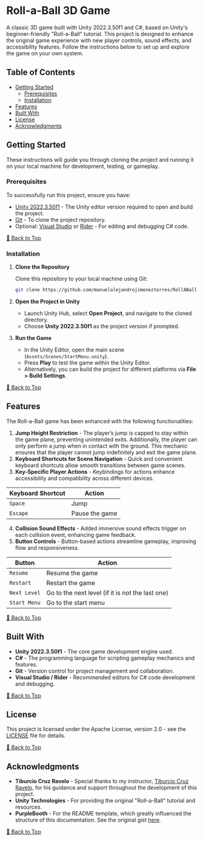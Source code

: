 # Roll-a-Ball 3D Game

A classic 3D game built with Unity 2022.3.50f1 and C#, based on Unity's beginner-friendly "Roll-a-Ball" tutorial. This project is designed to enhance the original game experience with new player controls, sound effects, and accessibility features. Follow the instructions below to set up and explore the game on your own system.

## Table of Contents

- [Getting Started](#getting-started)
  - [Prerequisites](#prerequisites)
  - [Installation](#installation)
- [Features](#features)
- [Built With](#built-with)
- [License](#license)
- [Acknowledgments](#acknowledgments)

## Getting Started

These instructions will guide you through cloning the project and running it on your local machine for development, testing, or gameplay.

### Prerequisites

To successfully run this project, ensure you have:

- [Unity 2022.3.50f1](https://unity.com/releases/2022-lts) - The Unity editor version required to open and build the project.
- [Git](https://git-scm.com/downloads) - To clone the project repository.
- Optional: [Visual Studio](https://visualstudio.microsoft.com/) or [Rider](https://www.jetbrains.com/rider/) - For editing and debugging C# code.

[🔼 Back to Top](#table-of-contents)

### Installation

1. **Clone the Repository**

   Clone this repository to your local machine using Git:

   ```bash
   git clone https://github.com/manuelalejandrojimeneztorres/RollABall.git
   ```

2. **Open the Project in Unity**

   - Launch Unity Hub, select **Open Project**, and navigate to the cloned directory.
   - Choose **Unity 2022.3.50f1** as the project version if prompted.

3. **Run the Game**

   - In the Unity Editor, open the main scene (`Assets/Scenes/StartMenu.unity`).
   - Press **Play** to test the game within the Unity Editor.
   - Alternatively, you can build the project for different platforms via **File > Build Settings**.

[🔼 Back to Top](#table-of-contents)

## Features

The Roll-a-Ball game has been enhanced with the following functionalities:

1. **Jump Height Restriction** - The player’s jump is capped to stay within the game plane, preventing unintended exits. Additionally, the player can only perform a jump when in contact with the ground. This mechanic ensures that the player cannot jump indefinitely and exit the game plane.
2. **Keyboard Shortcuts for Scene Navigation** - Quick and convenient keyboard shortcuts allow smooth transitions between game scenes.
3. **Key-Specific Player Actions** - Keybindings for actions enhance accessibility and compatibility across different devices.

| Keyboard Shortcut | Action         |
| ----------------- | -------------- |
| `Space`           | Jump           |
| `Escape`          | Pause the game |

4. **Collision Sound Effects** - Added immersive sound effects trigger on each collision event, enhancing game feedback.
5. **Button Controls** - Button-based actions streamline gameplay, improving flow and responsiveness.

| Button       | Action                                           |
| ------------ | ------------------------------------------------ |
| `Resume`     | Resume the game                                  |
| `Restart`    | Restart the game                                 |
| `Next Level` | Go to the next level (if it is not the last one) |
| `Start Menu` | Go to the start menu                             |

[🔼 Back to Top](#table-of-contents)

## Built With

- **Unity 2022.3.50f1** - The core game development engine used.
- **C#** - The programming language for scripting gameplay mechanics and features.
- **Git** - Version control for project management and collaboration.
- **Visual Studio / Rider** - Recommended editors for C# code development and debugging.

[🔼 Back to Top](#table-of-contents)

## License

This project is licensed under the Apache License, version 2.0 - see the [LICENSE](LICENSE) file for details.

[🔼 Back to Top](#table-of-contents)

## Acknowledgments

- **Tiburcio Cruz Ravelo** - Special thanks to my instructor, [Tiburcio Cruz Ravelo](https://github.com/tcrurav), for his guidance and support throughout the development of this project.
- **Unity Technologies** - For providing the original "Roll-a-Ball" tutorial and resources.
- **PurpleBooth** - For the README template, which greatly influenced the structure of this documentation. See the original gist [here](https://gist.github.com/PurpleBooth/109311bb0361f32d87a2).

[🔼 Back to Top](#table-of-contents)
